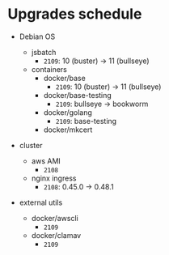 # Upgrades schedule

* Debian OS
    * jsbatch
        * `2109`: 10 (buster) -> 11 (bullseye)
    * containers
        * docker/base
            * `2109`: 10 (buster) -> 11 (bullseye)
        * docker/base-testing
            * `2109`: bullseye -> bookworm
        * docker/golang
            * `2109`: base-testing
        * docker/mkcert

* cluster
    * aws AMI
        * `2108`
    * nginx ingress
        * `2108`: 0.45.0 -> 0.48.1

* external utils
    * docker/awscli
        * `2109`
    * docker/clamav
        * `2109`
